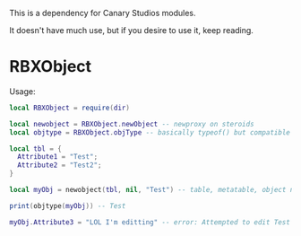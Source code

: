 This is a dependency for Canary Studios modules.

It doesn't have much use, but if you desire to use it, keep reading.

# RBXObject

Usage:

```lua
local RBXObject = require(dir)

local newobject = RBXObject.newObject -- newproxy on steroids
local objtype = RBXObject.objType -- basically typeof() but compatible with RBXObjects

local tbl = {
  Attribute1 = "Test";
  Attribute2 = "Test2";
}

local myObj = newobject(tbl, nil, "Test") -- table, metatable, object name

print(objtype(myObj)) -- Test

myObj.Attribute3 = "LOL I'm editting" -- error: Attempted to edit Test object.
```
